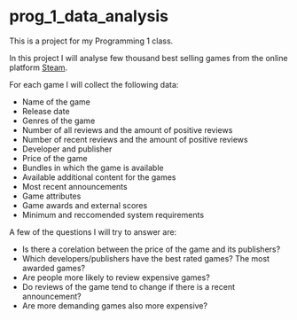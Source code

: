 # prog_1_data_analysis

This is a project for my Programming 1 class. 

In this project I will analyse few thousand best selling games from the online platform [Steam](https://store.steampowered.com/search/?filter=topsellers&page=1).

For each game I will collect the following data:

* Name of the game
* Release date
* Genres of the game
* Number of all reviews and the amount of positive reviews
* Number of recent reviews and the amount of positive reviews
* Developer and publisher
* Price of the game
* Bundles in which the game is available
* Available additional content for the games
* Most recent announcements
* Game attributes
* Game awards and external scores
* Minimum and reccomended system requirements

A few of the questions I will try to answer are:

* Is there a corelation between the price of the game and its publishers?
* Which developers/publishers have the best rated games? The most awarded games? 
* Are people more likely to review expensive games?
* Do reviews of the game tend to change if there is a recent announcement?
* Are more demanding games also more expensive?